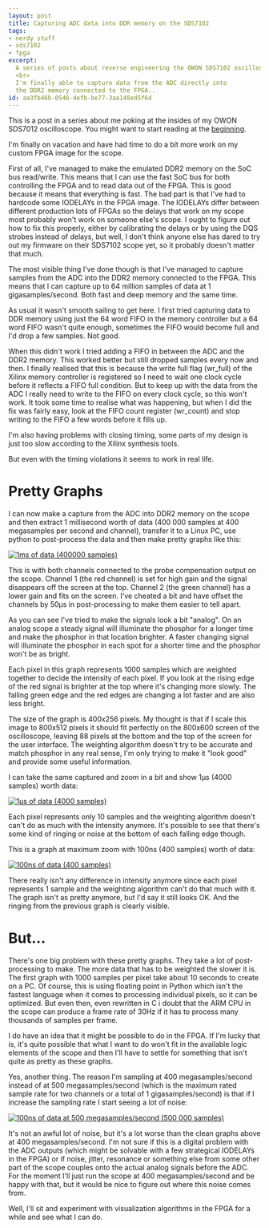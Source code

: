 ```yaml
---
layout: post
title: Capturing ADC data into DDR memory on the SDS7102
tags:
- nerdy stuff
- sds7102
- fpga
excerpt:
  A series of posts about reverse engineering the OWON SDS7102 oscilloscope.
  <br>
  I'm finally able to capture data from the ADC directly into 
  the DDR2 memory connected to the FPGA..
id: aa3fb46b-0546-4efb-be77-3aa148ed5f6d
---
```


This is a post in a series about me poking at the insides of my OWON
SDS7012 oscilloscope.  You might want to start reading at the
[beginning]({{site.baseurl}}/2016/05/01/sds7102-hacking.html).

I'm finally on vacation and have had time to do a bit more work on my
custom FPGA image for the scope.

First of all, I've managed to make the emulated DDR2 memory on the SoC
bus read/write.  This means that I can use the fast SoC bus for both
controlling the FPGA and to read data out of the FPGA.  This is good
because it means that everything is fast.  The bad part is that I've
had to hardcode some IODELAYs in the FPGA image.  The IODELAYs differ
between different production lots of FPGAs so the delays that work on
my scope most probably won't work on someone else's scope.  I ought to
figure out how to fix this properly, either by calibrating the delays
or by using the DQS strobes instead of delays, but well, I don't think
anyone else has dared to try out my firmware on their SDS7102 scope
yet, so it probably doesn't matter that much.

The most visible thing I've done though is that I've managed to
capture samples from the ADC into the DDR2 memory connected to the
FPGA.  This means that I can capture up to 64 million samples of data
at 1 gigasamples/second.  Both fast and deep memory and the same time.

As usual it wasn't smooth sailing to get here.  I first tried
capturing data to DDR memory using just the 64 word FIFO in the memory
controller but a 64 word FIFO wasn't quite enough, sometimes the FIFO
would become full and I'd drop a few samples.  Not good.

When this didn't work I tried adding a FIFO in between the ADC and the
DDR2 memory.  This worked better but still dropped samples every now
and then.  I finally realised that this is because the write full flag
(wr_full) of the Xilinx memory controller is registered so I need to
wait one clock cycle before it reflects a FIFO full condition.  But to
keep up with the data from the ADC I really need to write to the FIFO
on every clock cycle, so this won't work.  It took some time to
realise what was happening, but when I did the fix was fairly easy,
look at the FIFO count register (wr_count) and stop writing to the
FIFO a few words before it fills up.

I'm also having problems with closing timing, some parts of my design
is just too slow according to the Xilinx synthesis tools.

But even with the timing violations it seems to work in real life.

Pretty Graphs
=============

I can now make a capture from the ADC into DDR2 memory on the scope
and then extract 1 millisecond worth of data
(400&nbsp;000&nbsp;samples at 400 megasamples per second and channel),
transfer it to a Linux PC, use python to post-process the data and then
make pretty graphs like this:

[![1ms of data (400000 samples)]({{site.baseurl}}/images/2016-08-15-sds7102-ddr-capture/samples-400000.png)]({{site.baseurl}}/images/2016-08-15-sds7102-ddr-capture/samples-400000.png)

This is with both channels connected to the probe compensation output
on the scope.  Channel 1 (the red channel) is set for high gain and
the signal disappears off the screen at the top.  Channel 2 (the green
channel) has a lower gain and fits on the screen.  I've cheated a bit
and have offset the channels by 50µs in post-processing to make them
easier to tell apart.

As you can see I've tried to make the signals look a bit "analog".  On
an analog scope a steady signal will illuminate the phosphor for a
longer time and make the phosphor in that location brighter.  A faster
changing signal will illuminate the phosphor in each spot for a
shorter time and the phosphor won't be as bright.

Each pixel in this graph represents 1000 samples which are weighted
together to decide the intensity of each pixel.  If you look at the
rising edge of the red signal is brighter at the top where it's
changing more slowly.  The falling green edge and the red edges are
changing a lot faster and are also less bright.

The size of the graph is 400x256 pixels.  My thought is that if I
scale this image to 800x512 pixels it should fit perfectly on the
800x600 screen of the oscilloscope, leaving 88 pixels at the bottom
and the top of the screen for the user interface.  The weighting
algorithm doesn't try to be accurate and match phosphor in any real
sense, I'm only trying to make it "look good" and provide some useful
information.

I can take the same captured and zoom in a bit and show 1µs (4000
samples) worth data:

[![1µs of data (4000 samples)]({{site.baseurl}}/images/2016-08-15-sds7102-ddr-capture/samples-4000.png)]({{site.baseurl}}/images/2016-08-15-sds7102-ddr-capture/samples-4000.png)

Each pixel represents only 10 samples and the weighting algorithm
doesn't can't do as much with the intensity anymore.  It's possible to
see that there's some kind of ringing or noise at the bottom of each
falling edge though.

This is a graph at maximum zoom with 100ns (400 samples) worth of
data:

[![100ns of data (400 samples)]({{site.baseurl}}/images/2016-08-15-sds7102-ddr-capture/samples-400.png)]({{site.baseurl}}/images/2016-08-15-sds7102-ddr-capture/samples-400.png)

There really isn't any difference in intensity anymore since each
pixel represents 1 sample and the weighting algorithm can't do that
much with it.  The graph isn't as pretty anymore, but I'd say it still
looks OK.  And the ringing from the previous graph is clearly visible.

But...
======

There's one big problem with these pretty graphs.  They take a lot of
post-processing to make.  The more data that has to be weighted the
slower it is.  The first graph with 1000 samples per pixel take about
10 seconds to create on a PC.  Of course, this is using floating point
in Python which isn't the fastest language when it comes to processing
individual pixels, so it can be optimized.  But even then, even
rewritten in C i doubt that the ARM CPU in the scope can produce a
frame rate of 30Hz if it has to process many thousands of samples per
frame.

I do have an idea that it might be possible to do in the FPGA.  If I'm
lucky that is, it's quite possible that what I want to do won't fit in
the available logic elements of the scope and then I'll have to settle
for something that isn't quite as pretty as these graphs.

Yes, another thing.  The reason I'm sampling at 400 megasamples/second
instead of at 500 megasamples/second (which is the maximum rated
sample rate for two channels or a total of 1 gigasamples/second) is
that if I increase the sampling rate I start seeing a lot of noise:

[![100ns of data at 500 megasamples/second (500 000
samples)]({{site.baseurl}}/images/2016-08-15-sds7102-ddr-capture/samples-500000.png)]({{site.baseurl}}/images/2016-08-15-sds7102-ddr-capture/samples-500000.png)

It's not an awful lot of noise, but it's a lot worse than the clean
graphs above at 400 megasamples/second.  I'm not sure if this is a
digital problem with the ADC outputs (which might be solvable with a
few strategical IODELAYs in the FPGA) or if noise, jitter, resonance
or something else from some other part of the scope couples onto the
actual analog signals before the ADC.  For the moment I'll just run
the scope at 400 megasamples/second and be happy with that, but it
would be nice to figure out where this noise comes from.

Well, I'll sit and experiment with visualization algorithms in the
FPGA for a while and see what I can do.
